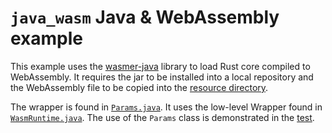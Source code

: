 # `java_wasm` Java & WebAssembly example

This example uses the [wasmer-java](https://github.com/wasmerio/wasmer-java)
library to load Rust core compiled to WebAssembly. It requires the jar to be
installed into a local repository and the WebAssembly file to be copied into the
[resource directory](src/main/resources).

The wrapper is found in [`Params.java`](src/main/java/rust_wasm/Params.java). It
uses the low-level Wrapper found in
[`WasmRuntime.java`](src/main/java/rust_wasm/WasmRuntime.java). The use of the
`Params` class is demonstrated in the
[test](src/test/java/rust_wasm/ParamsTest.java).
